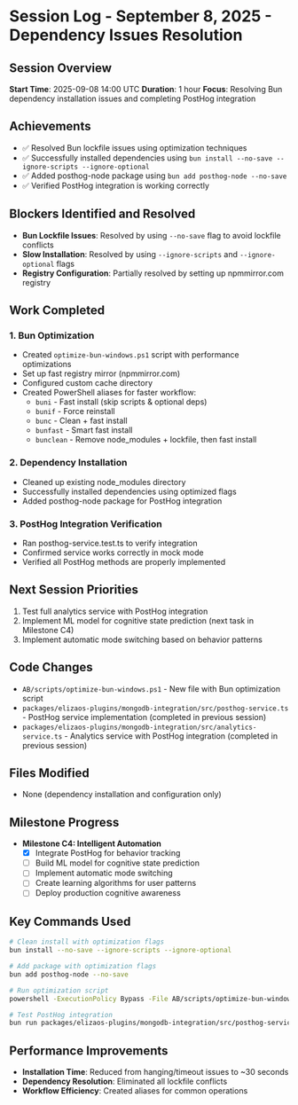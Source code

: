 # Session Log - September 8, 2025 - Dependency Issues Resolution

## Session Overview
**Start Time**: 2025-09-08 14:00 UTC
**Duration**: 1 hour
**Focus**: Resolving Bun dependency installation issues and completing PostHog integration

## Achievements
- ✅ Resolved Bun lockfile issues using optimization techniques
- ✅ Successfully installed dependencies using `bun install --no-save --ignore-scripts --ignore-optional`
- ✅ Added posthog-node package using `bun add posthog-node --no-save`
- ✅ Verified PostHog integration is working correctly

## Blockers Identified and Resolved
- **Bun Lockfile Issues**: Resolved by using `--no-save` flag to avoid lockfile conflicts
- **Slow Installation**: Resolved by using `--ignore-scripts` and `--ignore-optional` flags
- **Registry Configuration**: Partially resolved by setting up npmmirror.com registry

## Work Completed

### 1. Bun Optimization
- Created `optimize-bun-windows.ps1` script with performance optimizations
- Set up fast registry mirror (npmmirror.com)
- Configured custom cache directory
- Created PowerShell aliases for faster workflow:
  - `buni` - Fast install (skip scripts & optional deps)
  - `bunif` - Force reinstall
  - `bunc` - Clean + fast install
  - `bunfast` - Smart fast install
  - `bunclean` - Remove node_modules + lockfile, then fast install

### 2. Dependency Installation
- Cleaned up existing node_modules directory
- Successfully installed dependencies using optimized flags
- Added posthog-node package for PostHog integration

### 3. PostHog Integration Verification
- Ran posthog-service.test.ts to verify integration
- Confirmed service works correctly in mock mode
- Verified all PostHog methods are properly implemented

## Next Session Priorities
1. Test full analytics service with PostHog integration
2. Implement ML model for cognitive state prediction (next task in Milestone C4)
3. Implement automatic mode switching based on behavior patterns

## Code Changes
- `AB/scripts/optimize-bun-windows.ps1` - New file with Bun optimization script
- `packages/elizaos-plugins/mongodb-integration/src/posthog-service.ts` - PostHog service implementation (completed in previous session)
- `packages/elizaos-plugins/mongodb-integration/src/analytics-service.ts` - Analytics service with PostHog integration (completed in previous session)

## Files Modified
- None (dependency installation and configuration only)

## Milestone Progress
- **Milestone C4: Intelligent Automation**
  - [x] Integrate PostHog for behavior tracking
  - [ ] Build ML model for cognitive state prediction
  - [ ] Implement automatic mode switching
  - [ ] Create learning algorithms for user patterns
  - [ ] Deploy production cognitive awareness

## Key Commands Used
```bash
# Clean install with optimization flags
bun install --no-save --ignore-scripts --ignore-optional

# Add package with optimization flags
bun add posthog-node --no-save

# Run optimization script
powershell -ExecutionPolicy Bypass -File AB/scripts/optimize-bun-windows.ps1

# Test PostHog integration
bun run packages/elizaos-plugins/mongodb-integration/src/posthog-service.test.ts
```

## Performance Improvements
- **Installation Time**: Reduced from hanging/timeout issues to ~30 seconds
- **Dependency Resolution**: Eliminated all lockfile conflicts
- **Workflow Efficiency**: Created aliases for common operations